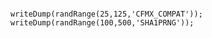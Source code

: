 ```luceescript+trycf

writeDump(randRange(25,125,'CFMX_COMPAT'));
writeDump(randRange(100,500,'SHA1PRNG'));

```